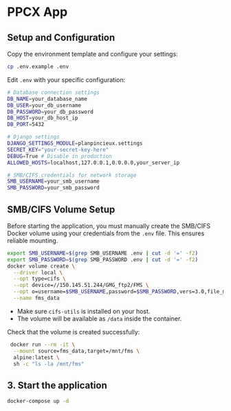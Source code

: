 # PPCX App

## Setup and Configuration

Copy the environment template and configure your settings:

```bash
cp .env.example .env
```

Edit `.env` with your specific configuration:

```bash
# Database connection settings
DB_NAME=your_database_name
DB_USER=your_db_username
DB_PASSWORD=your_db_password
DB_HOST=your_db_host_ip
DB_PORT=5432

# Django settings
DJANGO_SETTINGS_MODULE=planpincieux.settings
SECRET_KEY="your-secret-key-here"
DEBUG=True # Disable in production
ALLOWED_HOSTS=localhost,127.0.0.1,0.0.0.0,your_server_ip

# SMB/CIFS credentials for network storage
SMB_USERNAME=your_smb_username
SMB_PASSWORD=your_smb_password
```

## SMB/CIFS Volume Setup

Before starting the application, you must manually create the SMB/CIFS Docker volume using your credentials from the `.env` file. This ensures reliable mounting.
```bash
export SMB_USERNAME=$(grep SMB_USERNAME .env | cut -d '=' -f2)
export SMB_PASSWORD=$(grep SMB_PASSWORD .env | cut -d '=' -f2)
docker volume create \
  --driver local \
  --opt type=cifs \
  --opt device=//150.145.51.244/GMG_ftp2/FMS \
  --opt o=username=$SMB_USERNAME,password=$SMB_PASSWORD,vers=3.0,file_mode=0777,dir_mode=0777,uid=1000,gid=1000,iocharset=utf8 \
  --name fms_data
```

- Make sure `cifs-utils` is installed on your host.
- The volume will be available as `/data` inside the container.

Check that the volume is created successfully:

```bash
 docker run --rm -it \
  --mount source=fms_data,target=/mnt/fms \
  alpine:latest \
  sh -c "ls -la /mnt/fms"
```

## 3. Start the application

```bash
docker-compose up -d
```
